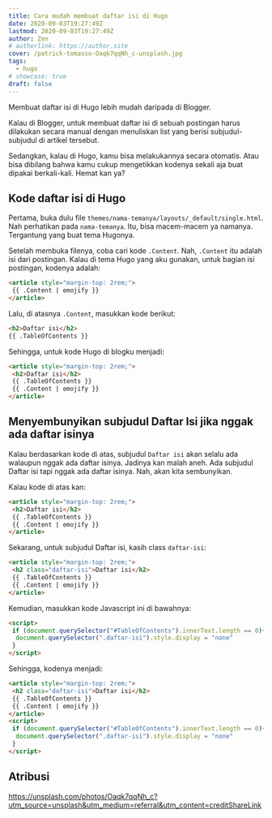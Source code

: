 ```yaml
---
title: Cara mudah membuat daftar isi di Hugo
date: 2020-09-03T19:27:49Z
lastmod: 2020-09-03T19:27:49Z
author: Zen
# authorlink: https://author.site
cover: /patrick-tomasso-Oaqk7qqNh_c-unsplash.jpg
tags:
  - hugo
# showcase: true
draft: false
---
```


Membuat daftar isi di Hugo lebih mudah daripada di Blogger.

<!--more-->

Kalau di Blogger, untuk membuat daftar isi di sebuah postingan harus dilakukan secara manual dengan menuliskan list yang berisi subjudul-subjudul di artikel tersebut.

Sedangkan, kalau di Hugo, kamu bisa melakukannya secara otomatis. Atau bisa dibilang bahwa kamu cukup mengetikkan kodenya sekali aja buat dipakai berkali-kali. Hemat kan ya?

## Kode daftar isi di Hugo

Pertama, buka dulu file `themes/nama-temanya/layouts/_default/single.html`. Nah perhatikan pada `nama-temanya`. Itu, bisa macem-macem ya namanya. Tergantung yang buat tema Hugonya.

Setelah membuka filenya, coba cari kode `.Content`. Nah, `.Content` itu adalah isi dari postingan. Kalau di tema Hugo yang aku gunakan, untuk bagian isi postingan, kodenya adalah:

```html
<article style="margin-top: 2rem;">
 {{ .Content | emojify }}
</article>
```

Lalu, di atasnya `.Content`, masukkan kode berikut:

```html
<h2>Daftar isi</h2>
{{ .TableOfContents }}
```

Sehingga, untuk kode Hugo di blogku menjadi:

```html
<article style="margin-top: 2rem;">
 <h2>Daftar isi</h2>
 {{ .TableOfContents }}
 {{ .Content | emojify }}
</article>
```

## Menyembunyikan subjudul Daftar Isi jika nggak ada daftar isinya

Kalau berdasarkan kode di atas, subjudul `Daftar isi` akan selalu ada walaupun nggak ada daftar isinya. Jadinya kan malah aneh. Ada subjudul Daftar isi tapi nggak ada daftar isinya. Nah, akan kita sembunyikan.

Kalau kode di atas kan:

```html
<article style="margin-top: 2rem;">
 <h2>Daftar isi</h2>
 {{ .TableOfContents }}
 {{ .Content | emojify }}
</article>
```

Sekarang, untuk subjudul Daftar isi, kasih class `daftar-isi`:

```html
<article style="margin-top: 2rem;">
 <h2 class="daftar-isi">Daftar isi</h2>
 {{ .TableOfContents }}
 {{ .Content | emojify }}
</article>
```

Kemudian, masukkan kode Javascript ini di bawahnya:

```html
<script>
 if (document.querySelector("#TableOfContents").innerText.length == 0){
  document.querySelector(".daftar-isi").style.display = "none"
 }
</script>
```

Sehingga, kodenya menjadi:

```html
<article style="margin-top: 2rem;">
 <h2 class="daftar-isi">Daftar isi</h2>
 {{ .TableOfContents }}
 {{ .Content | emojify }}
</article>
<script>
 if (document.querySelector("#TableOfContents").innerText.length == 0){
  document.querySelector(".daftar-isi").style.display = "none"
 }
</script>
```

## Atribusi

<https://unsplash.com/photos/Oaqk7qqNh_c?utm_source=unsplash&utm_medium=referral&utm_content=creditShareLink>